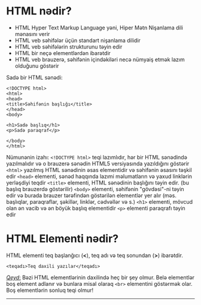 
# HTML nədir?

- HTML Hyper Text Markup Language yəni, Hiper Mətn Nişanlama dili mənasını verir
- HTML veb səhifələr üçün standart nişanlama dilidir
- HTML veb səhifələrin strukturunu təyin edir
- HTML bir neçə elementlərdən ibarətdir
- HTML veb brauzerə, səhifənin içindəkiləri necə nümyaiş etmək lazım olduğunu göstərir 

Sadə bir HTML sənədi:
```
<!DOCTYPE html> 
<html>
<head>
<title>Səhifənin başlığı</title>
</head>
<body>

<h1>Sadə başlıq</h1>
<p>Sadə paraqraf</p>

</body>
</html>
```
Nümunənin izahı: 
`<!DOCTYPE html>` teqi lazımlıdır, hər bir HTML sənədində yazılmalıdır və o brauzerə sənədin HTML5 versiyasında yazıldığını göstərir
`<html>` yazılmış HTML sənədinin əsas elementidir və səhifənin əsasını təşkil edir
`<head>` elementi, sənəd haqqında lazımi məlumatların və yaxud linklərin yerləşdiyi teqdir
`<title>` elementi, HTML sənədinin başlığını təyin edir. (bu başlıq brauzerdə göstərilir)
`<body>` elementi, səhifənin "gövdəsi"-ni təyin edir və burada brauzer tərəfindən göstərilən elementlər yer alır (məs. başlıqlar, paraqraflar, şəkillər, linklər, cədvəllər və s.) 
`<h1>` elementi, mövcud olan ən vacib və ən böyük başlıq elementidir
`<p>` elementi paraqrafı təyin edir

# HTML Elementi nədir? 

HTML elementi teq başlanğıcı (**<**), teq adı və teq sonundan (**>**) ibarətdir. 

`<teqadı>Teq daxili yazılar</teqadı>`

<ins>*Qeyd*:</ins> Bəzi HTML elementlərinin daxilində heç bir şey olmur. Belə elementlər boş element adlanır və bunlara misal olaraq `<br>` elementini göstərmək olar. Boş elementlərin sonluq teqi olmur! 

***

